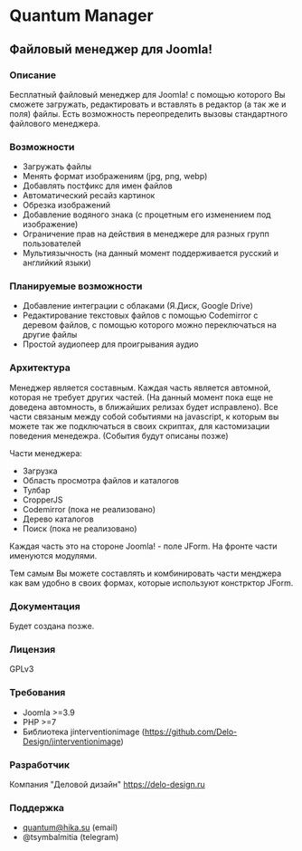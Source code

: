 # Quantum Manager
## Файловый менеджер для Joomla!
### Описание
Бесплатный файловый менеджер для Joomla! с помощью которого Вы сможете загружать, редактировать и вставлять в редактор (а так же и поля) файлы.
Есть возможность переопределить вызовы стандартного файлового менеджера.

### Возможности
- Загружать файлы
- Менять формат изображениям (jpg, png, webp)
- Добавлять постфикс для имен файлов
- Автоматический ресайз картинок
- Обрезка изображений
- Добавление водяного знака (с процетным его изменением под изображение)
- Ограничение прав на действия в менеджере для разных групп пользователей
- Мультиязычность (на данный момент поддерживается русский и английкий языки)

### Планируемые возможности
- Добавление интеграции с облаками (Я.Диск, Google Drive)
- Редактирование текстовых файлов с помощью Codemirror с деревом файлов, с помощью которого можно переключаться на другие файлы
- Простой аудиопеер для проигрывания аудио

### Архитектура
Менеджер является составным. Каждая часть является автомной, которая не требует других частей. (На данный момент пока еще не доведена автомность, в ближайших релизах будет исправлено).
Все части связаным между собой событиями на javascript, к которым вы можете так же подключаться в своих скриптах, для кастомизации поведения менедежра. (События будут описаны позже)

Части менеджера:
- Загрузка
- Область просмотра файлов и каталогов
- Тулбар
- CropperJS
- Codemirror (пока не реализовано)
- Дерево каталогов
- Поиск (пока не реализовано)

Каждая часть это на стороне Joomla! - поле JForm. На фронте части именуются модулями.

Тем самым Вы можете составлять и комбинировать части менджера как вам удобно в своих формах, которые используют констрктор JForm.

### Документация
Будет создана позже.

### Лицензия
GPLv3

### Требования
- Joomla >=3.9
- PHP >=7
- Библиотека jinterventionimage (https://github.com/Delo-Design/jinterventionimage)

### Разработчик
Компания "Деловой дизайн" https://delo-design.ru

### Поддержка
- quantum@hika.su (email)
- @tsymbalmitia (telegram)
